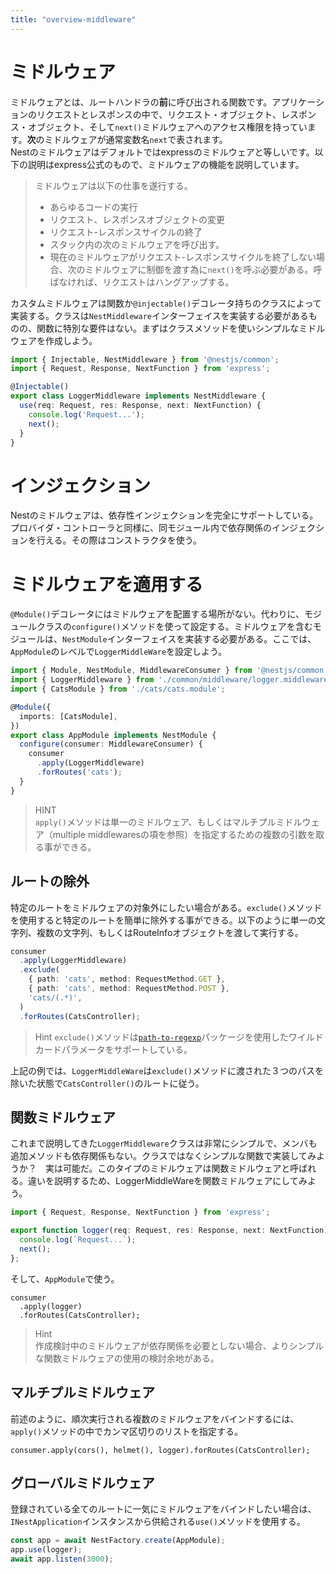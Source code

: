 ```yaml
---
title: "overview-middleware"
---
```



# ミドルウェア
ミドルウェアとは、ルートハンドラの**前**に呼び出される関数です。アプリケーションのリクエストとレスポンスの中で、リクエスト・オブジェクト、レスポンス・オブジェクト、そして`next()`ミドルウェアへのアクセス権限を持っています。**次**のミドルウェアが通常変数名`next`で表されます。  
Nestのミドルウェアはデフォルトではexpressのミドルウェアと等しいです。以下の説明はexpress公式のもので、ミドルウェアの機能を説明しています。

>ミドルウェアは以下の仕事を遂行する。
>- あらゆるコードの実行
>- リクエスト、レスポンスオブジェクトの変更
>- リクエスト-レスポンスサイクルの終了
>- スタック内の次のミドルウェアを呼び出す。
>- 現在のミドルウェアがリクエスト-レスポンスサイクルを終了しない場合、次のミドルウェアに制御を渡す為に`next()`を呼ぶ必要がある。呼ばなければ、リクエストはハングアップする。

カスタムミドルウェアは関数か`@injectable()`デコレータ持ちのクラスによって実装する。クラスは`NestMiddleware`インターフェイスを実装する必要があるものの、関数に特別な要件はない。まずはクラスメソッドを使いシンプルなミドルウェアを作成しよう。

```ts :logger.middleware.ts 
import { Injectable, NestMiddleware } from '@nestjs/common';
import { Request, Response, NextFunction } from 'express';

@Injectable()
export class LoggerMiddleware implements NestMiddleware {
  use(req: Request, res: Response, next: NextFunction) {
    console.log('Request...');
    next();
  }
}
```

# インジェクション
Nestのミドルウェアは、依存性インジェクションを完全にサポートしている。プロバイダ・コントローラと同様に、同モジュール内で依存関係のインジェクションを行える。その際はコンストラクタを使う。

# ミドルウェアを適用する
`@Module()`デコレータにはミドルウェアを配置する場所がない。代わりに、モジュールクラスの`configure()`メソッドを使って設定する。ミドルウェアを含むモジュールは、`NestModule`インターフェイスを実装する必要がある。ここでは、`AppModule`のレベルで`LoggerMiddleWare`を設定しよう。

```ts :app.module.ts 
import { Module, NestModule, MiddlewareConsumer } from '@nestjs/common';
import { LoggerMiddleware } from './common/middleware/logger.middleware';
import { CatsModule } from './cats/cats.module';

@Module({
  imports: [CatsModule],
})
export class AppModule implements NestModule {
  configure(consumer: MiddlewareConsumer) {
    consumer
      .apply(LoggerMiddleware)
      .forRoutes('cats');
  }
}
```
>HINT  
>`apply()`メソッドは単一のミドルウェア、もしくはマルチプルミドルウェア（multiple middlewaresの項を参照）を指定するための複数の引数を取る事ができる。

## ルートの除外
特定のルートをミドルウェアの対象外にしたい場合がある。`exclude()`メソッドを使用すると特定のルートを簡単に除外する事ができる。以下のように単一の文字列、複数の文字列、もしくはRouteInfoオブジェクトを渡して実行する。

```ts
consumer
  .apply(LoggerMiddleware)
  .exclude(
    { path: 'cats', method: RequestMethod.GET },
    { path: 'cats', method: RequestMethod.POST },
    'cats/(.*)',
  )
  .forRoutes(CatsController);
```
>Hint
>`exclude()`メソッドは[`path-to-regexp`](https://github.com/pillarjs/path-to-regexp#parameters)パッケージを使用したワイルドカードパラメータをサポートしている。

上記の例では、`LoggerMiddleWare`は`exclude()`メソッドに渡された３つのパスを除いた状態で`CatsController()`のルートに従う。

## 関数ミドルウェア
これまで説明してきた`LoggerMiddleware`クラスは非常にシンプルで、メンバも追加メソッドも依存関係もない。クラスではなくシンプルな関数で実装してみようか？　実は可能だ。このタイプのミドルウェアは関数ミドルウェアと呼ばれる。違いを説明するため、LoggerMiddleWareを関数ミドルウェアにしてみよう。

```ts :logger.middleware.ts 
import { Request, Response, NextFunction } from 'express';

export function logger(req: Request, res: Response, next: NextFunction) {
  console.log(`Request...`);
  next();
};
```

そして、`AppModule`で使う。

```ts: app.module.ts 
consumer
  .apply(logger)
  .forRoutes(CatsController);
```

>Hint  
>作成検討中のミドルウェアが依存関係を必要としない場合、よりシンプルな関数ミドルウェアの使用の検討余地がある。

## マルチプルミドルウェア
前述のように、順次実行される複数のミドルウェアをバインドするには、`apply()`メソッドの中でカンマ区切りのリストを指定する。

```
consumer.apply(cors(), helmet(), logger).forRoutes(CatsController);
```

## グローバルミドルウェア
登録されている全てのルートに一気にミドルウェアをバインドしたい場合は、`INestApplication`インスタンスから供給される`use()`メソッドを使用する。

```ts
const app = await NestFactory.create(AppModule);
app.use(logger);
await app.listen(3000);
```
